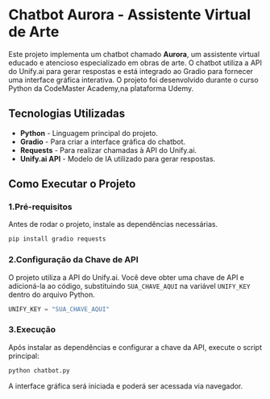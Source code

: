 # Chatbot Aurora - Assistente Virtual de Arte

Este projeto implementa um chatbot chamado **Aurora**, um assistente virtual educado e atencioso especializado em obras de arte. O chatbot utiliza a API do Unify.ai para gerar respostas e está integrado ao Gradio para fornecer uma interface gráfica interativa. O projeto foi desenvolvido durante o curso Python da CodeMaster Academy,na plataforma Udemy.

## Tecnologias Utilizadas
- **Python** - Linguagem principal do projeto.
- **Gradio** - Para criar a interface gráfica do chatbot.
- **Requests** - Para realizar chamadas à API do Unify.ai.
- **Unify.ai API** - Modelo de IA utilizado para gerar respostas.

## Como Executar o Projeto
### 1.Pré-requisitos
Antes de rodar o projeto, instale as dependências necessárias.

```sh
pip install gradio requests
```

### 2.Configuração da Chave de API
O projeto utiliza a API do Unify.ai. Você deve obter uma chave de API e adicioná-la ao código, substituindo `SUA_CHAVE_AQUI` na variável `UNIFY_KEY` dentro do arquivo Python.

```python
UNIFY_KEY = "SUA_CHAVE_AQUI"
```

### 3.Execução
Após instalar as dependências e configurar a chave da API, execute o script principal:

```sh
python chatbot.py
```

A interface gráfica será iniciada e poderá ser acessada via navegador.

